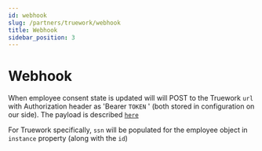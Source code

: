 ```yaml
---
id: webhook
slug: /partners/truework/webhook
title: Webhook
sidebar_position: 3
---
```



# Webhook

When employee consent state is updated will will POST to the Truework `url` with Authorization header as 'Bearer `TOKEN` ' (both stored in configuration on our side). The payload is described [`here`](/docs/partners/truework/objects/notify-payload) 

For Truework specifically, `ssn` will be populated for the employee object in `instance` property (along with the `id`)   